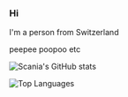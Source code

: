 ### Hi
I'm a person from Switzerland 

peepee poopoo etc

![Scania's GitHub stats](https://github-readme-stats.vercel.app/api?username=SwissGameing2351)

![Top Languages](https://github-readme-stats.vercel.app/api/top-langs/?username=SwissGameing2351)
